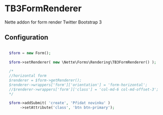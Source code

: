 TB3FormRenderer
===============

Nette addon for form render Twitter Bootstrap 3

Configuration
-------------

```php

  $form = new Form();
        
  $form->setRenderer( new \Nette\Forms\Rendering\TB3FormRenderer() );
  
  /*
  //horizontal form
  $renderer = $form->getRenderer();
  $renderer->wrappers['form']['orientation'] = 'form-horizontal';
  //$renderer->wrappers['form']['class'] = 'col-md-6 col-md-offset-3';
  */
  
  $form->addSubmit( 'create', 'Přidat novinku' )
       ->setAttribute('class', 'btn btn-primary');  

```